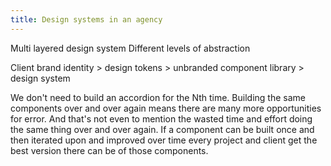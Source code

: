 ```yaml
---
title: Design systems in an agency
---
```


Multi layered design system
Different levels of abstraction

Client brand identity > design tokens > unbranded component library > design system

We don't need to build an accordion for the Nth time. Building the same components over and over again means there are many more opportunities for error. And that's not even to mention the wasted time and effort doing the same thing over and over again. If a component can be built once and then iterated upon and improved over time every project and client get the best version there can be of those components.